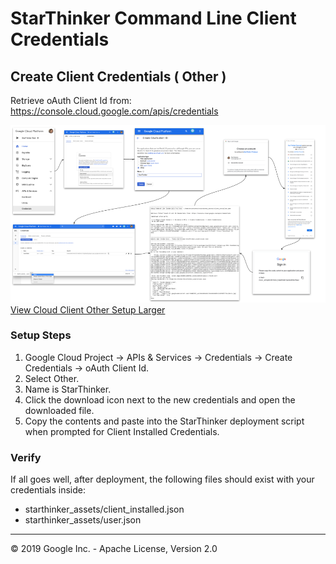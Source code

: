 # StarThinker Command Line Client Credentials
  
## Create Client Credentials ( Other )

Retrieve oAuth Client Id from: https://console.cloud.google.com/apis/credentials

![Cloud Client Other](images/cloud_client_installed.png)
[View Cloud Client Other Setup Larger](images/cloud_client_installed.png)

### Setup Steps

 1. Google Cloud Project -> APIs & Services -> Credentials -> Create Credentials -> oAuth Client Id.
   1. Select Other.
   1. Name is StarThinker.
 1. Click the download icon next to the new credentials and open the downloaded file.
 1. Copy the contents and paste into the StarThinker deployment script when prompted for Client Installed Credentials.

### Verify

If all goes well, after deployment, the following files should exist with your credentials inside:

- starthinker_assets/client_installed.json
- starthinker_assets/user.json

---
&copy; 2019 Google Inc. - Apache License, Version 2.0
